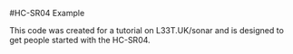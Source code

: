 #HC-SR04 Example

This code was created for a tutorial on L33T.UK/sonar and is designed to get people started with the HC-SR04.
